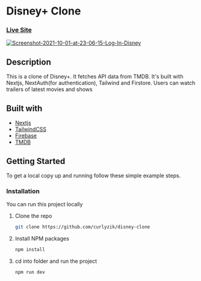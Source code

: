 # Disney+ Clone
### [Live Site](https://disney-clone-xi.vercel.app/)
<a href='https://postimg.cc/nXNFvGd8' target='_blank'><img src='https://i.postimg.cc/DzwS3CLz/Screenshot-2021-10-01-at-23-06-15-Log-In-Disney.png' border='0' alt='Screenshot-2021-10-01-at-23-06-15-Log-In-Disney'/></a>

## Description
This is a clone of Disney+. It fetches API data from TMDB. It's built with Nextjs, NextAuth(for authentication), Tailwind and Firstore. Users can watch trailers of latest movies and shows

## Built with

* [Nextjs](https://nextjs.org/)
* [TailwindCSS](tailwindcss.com/)
* [Firebase](https://firebase.google.com/)
* [TMDB](https://www.themoviedb.org/)

## Getting Started

To get a local copy up and running follow these simple example steps.

### Installation
You can run this project locally

1. Clone the repo
   ```sh
   git clone https://github.com/curlyzik/disney-clone
   ```
3. Install NPM packages
   ```sh
   npm install
   ```
4. cd into folder and run the project
   ```sh
   npm run dev
   ```

